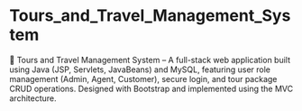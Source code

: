 # Tours_and_Travel_Management_System
🚀 Tours and Travel Management System – A full-stack web application built using Java (JSP, Servlets, JavaBeans) and MySQL, featuring user role management (Admin, Agent, Customer), secure login, and tour package CRUD operations. Designed with Bootstrap and implemented using the MVC architecture.
